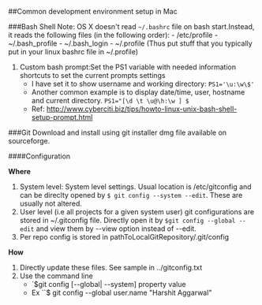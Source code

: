 ##Common development environment setup in Mac

###Bash Shell
Note: OS X doesn't read `~/.bashrc` file on bash start.Instead, it reads the following files (in the following order):
    - /etc/profile
    - ~/.bash_profile
    - ~/.bash_login
    - ~/.profile (Thus put stuff that you typically put in your linux bashrc file in ~/.profile)


1. Custom bash prompt:Set the PS1 variable with needed information shortcuts to set the current prompts settings
   - I have set it to show username and working directory: `PS1='\u:\w\$'`
   - Another common example is to display date/time, user, hostname and current directory. `PS1="[\d \t \u@\h:\w ] $`
   - Ref: http://www.cyberciti.biz/tips/howto-linux-unix-bash-shell-setup-prompt.html

###Git
Download and install using git installer dmg file available on sourceforge.

####Configuration

**Where** 

1. System level: System level settings. Usual location is /etc/gitconfig and can be direclty opened by `$ git config --system --edit`. These are usually not altered.
2. User level (i.e all projects for a given system user) git configurations are stored in ~/.gitconfig file. Directly open it by  `$git config --global --edit` and view them by --view option instead of --edit. 
3. Per repo config is stored in pathToLocalGitRepository/.git/config

**How**

1. Directly update these files. See sample in ../gitconfig.txt
2. Use the command line 
   - `$git config [--global| --system] property value
   - Ex ``$ git config --global user.name "Harshit Aggarwal"

